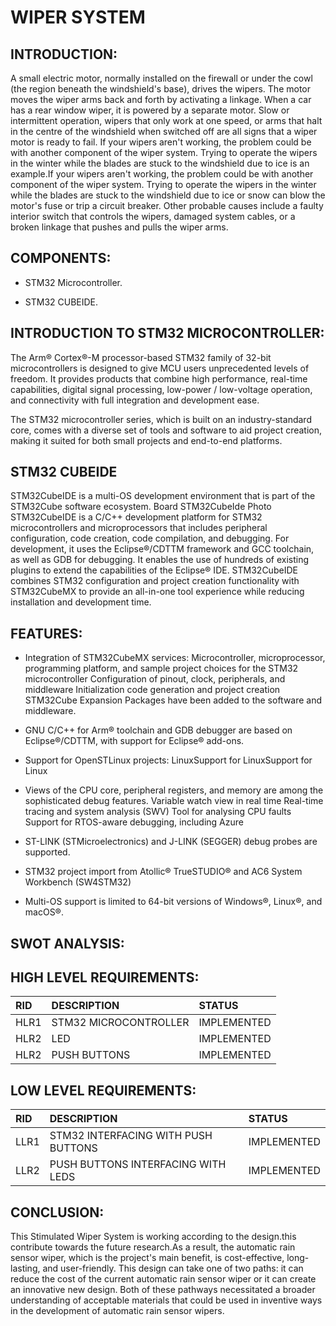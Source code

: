 #  **WIPER SYSTEM**

## INTRODUCTION:

A small electric motor, normally installed on the firewall or under the cowl (the region beneath the windshield's base), drives the wipers. The motor moves the wiper arms back and forth by activating a linkage. When a car has a rear window wiper, it is powered by a separate motor. Slow or intermittent operation, wipers that only work at one speed, or arms that halt in the centre of the windshield when switched off are all signs that a wiper motor is ready to fail. If your wipers aren't working, the problem could be with another component of the wiper system. Trying to operate the wipers in the winter while the blades are stuck to the windshield due to ice is an example.If your wipers aren't working, the problem could be with another component of the wiper system. Trying to operate the wipers in the winter while the blades are stuck to the windshield due to ice or snow can blow the motor's fuse or trip a circuit breaker. Other probable causes include a faulty interior switch that controls the wipers, damaged system cables, or a broken linkage that pushes and pulls the wiper arms.

## COMPONENTS:

* STM32 Microcontroller.

* STM32 CUBEIDE.

## INTRODUCTION TO STM32 MICROCONTROLLER:

The Arm® Cortex®-M processor-based STM32 family of 32-bit microcontrollers is designed to give MCU users unprecedented levels of freedom. It provides products that combine high performance, real-time capabilities, digital signal processing, low-power / low-voltage operation, and connectivity with full integration and development ease.

The STM32 microcontroller series, which is built on an industry-standard core, comes with a diverse set of tools and software to aid project creation, making it suited for both small projects and end-to-end platforms.

## STM32 CUBEIDE

STM32CubeIDE is a multi-OS development environment that is part of the STM32Cube software ecosystem. Board STM32CubeIde Photo STM32CubeIDE is a C/C++ development platform for STM32 microcontrollers and microprocessors that includes peripheral configuration, code creation, code compilation, and debugging. For development, it uses the Eclipse®/CDTTM framework and GCC toolchain, as well as GDB for debugging. It enables the use of hundreds of existing plugins to extend the capabilities of the Eclipse® IDE.
STM32CubeIDE combines STM32 configuration and project creation functionality with STM32CubeMX to provide an all-in-one tool experience while reducing installation and development time.

## FEATURES:

* Integration of STM32CubeMX services: Microcontroller, microprocessor, programming platform, and sample project choices for the STM32 microcontroller Configuration of   pinout, clock, peripherals, and middleware Initialization code generation and project creation STM32Cube Expansion Packages have been added to the software and         middleware.

* GNU C/C++ for Arm® toolchain and GDB debugger are based on Eclipse®/CDTTM, with support for Eclipse® add-ons.

* Support for OpenSTLinux projects: LinuxSupport for LinuxSupport for Linux

* Views of the CPU core, peripheral registers, and memory are among the sophisticated debug features. Variable watch view in real time Real-time tracing and system       analysis (SWV) Tool for analysing CPU faults Support for RTOS-aware debugging, including Azure

* ST-LINK (STMicroelectronics) and J-LINK (SEGGER) debug probes are supported.

* STM32 project import from Atollic® TrueSTUDIO® and AC6 System Workbench (SW4STM32)

* Multi-OS support is limited to 64-bit versions of Windows®, Linux®, and macOS®.

## SWOT ANALYSIS:

## HIGH LEVEL REQUIREMENTS:

|RID|DESCRIPTION|STATUS|
|:--|:----------|:-----|
|HLR1|STM32 MICROCONTROLLER|IMPLEMENTED|
|HLR2|LED |IMPLEMENTED|
|HLR2|PUSH BUTTONS|IMPLEMENTED|


## LOW LEVEL REQUIREMENTS:

|RID|DESCRIPTION|STATUS|
|:--|:----------|:-----|
|LLR1|STM32 INTERFACING WITH PUSH BUTTONS|IMPLEMENTED|
|LLR2|PUSH BUTTONS INTERFACING WITH LEDS|IMPLEMENTED|

## CONCLUSION:

This Stimulated Wiper System is working according to the design.this contribute towards the future research.As a result, the automatic rain sensor wiper, which is the project's main benefit, is cost-effective, long-lasting, and user-friendly. This design can take one of two paths: it can reduce the cost of the current automatic rain sensor wiper or it can create an innovative new design. Both of these pathways necessitated a broader understanding of acceptable materials that could be used in inventive ways in the development of automatic rain sensor wipers.
